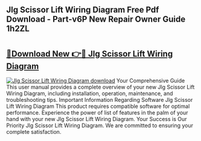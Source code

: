 ## Jlg Scissor Lift Wiring Diagram Free Pdf Download - Part-v6P New Repair Owner Guide 1h2ZL

# <h2><a href="http://dfnb3m.blite.top/?on=Jlg+Scissor+Lift+Wiring+Diagram">🔗Download New 👉🔴 Jlg Scissor Lift Wiring Diagram</a></h2>

[![Jlg Scissor Lift Wiring Diagram download](https://i.imgur.com/lujVjoI.png)](http://dfnb3m.blite.top/?on=Jlg+Scissor+Lift+Wiring+Diagram)
Your Comprehensive Guide This user manual provides a complete overview of your new Jlg Scissor Lift Wiring Diagram, including installation, operation, maintenance, and troubleshooting tips. Important Information Regarding Software Jlg Scissor Lift Wiring Diagram This product requires compatible software for optimal performance. Experience the power of list of features in the palm of your hand with your new Jlg Scissor Lift Wiring Diagram. Your Success is Our Priority Jlg Scissor Lift Wiring Diagram. We are committed to ensuring your complete satisfaction.
